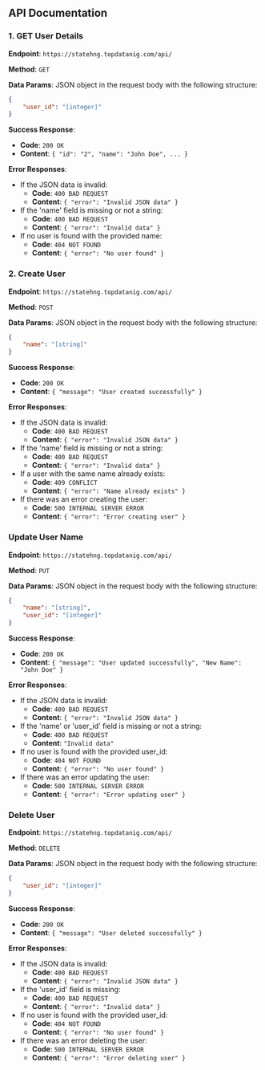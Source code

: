 ## API Documentation

### 1. GET User Details

**Endpoint**: `https://statehng.topdatanig.com/api/`

**Method**: `GET`

**Data Params**: JSON object in the request body with the following structure:
```json
{
    "user_id": "[integer]"
}
```

**Success Response**:
- **Code**: `200 OK`
- **Content**: `{ "id": "2", "name": "John Doe", ... }` 

**Error Responses**:
- If the JSON data is invalid:
    - **Code**: `400 BAD REQUEST`
    - **Content**: `{ "error": "Invalid JSON data" }`
- If the 'name' field is missing or not a string:
    - **Code**: `400 BAD REQUEST`
    - **Content**: `{ "error": "Invalid data" }`
- If no user is found with the provided name:
    - **Code**: `404 NOT FOUND`
    - **Content**: `{ "error": "No user found" }`

### 2. Create User

**Endpoint**: `https://statehng.topdatanig.com/api/`

**Method**: `POST`

**Data Params**: JSON object in the request body with the following structure:
```json
{
    "name": "[string]"
}
```

**Success Response**:
- **Code**: `200 OK`
- **Content**: `{ "message": "User created successfully" }`

**Error Responses**:
- If the JSON data is invalid:
    - **Code**: `400 BAD REQUEST`
    - **Content**: `{ "error": "Invalid JSON data" }`
- If the 'name' field is missing or not a string:
    - **Code**: `400 BAD REQUEST`
    - **Content**: `{ "error": "Invalid data" }`
- If a user with the same name already exists:
    - **Code**: `409 CONFLICT`
    - **Content**: `{ "error": "Name already exists" }`
- If there was an error creating the user:
    - **Code**: `500 INTERNAL SERVER ERROR`
    - **Content**: `{ "error": "Error creating user" }`


### Update User Name

**Endpoint**: `https://statehng.topdatanig.com/api/`

**Method**: `PUT`

**Data Params**: JSON object in the request body with the following structure:
```json
{
    "name": "[string]",
    "user_id": "[integer]"
}
```

**Success Response**:
- **Code**: `200 OK`
- **Content**: `{ "message": "User updated successfully", "New Name": "John Doe" }`

**Error Responses**:
- If the JSON data is invalid:
    - **Code**: `400 BAD REQUEST`
    - **Content**: `{ "error": "Invalid JSON data" }`
- If the 'name' or 'user_id' field is missing or not a string:
    - **Code**: `400 BAD REQUEST`
    - **Content**: `"Invalid data"`
- If no user is found with the provided user_id:
    - **Code**: `404 NOT FOUND`
    - **Content**: `{ "error": "No user found" }`
- If there was an error updating the user:
    - **Code**: `500 INTERNAL SERVER ERROR`
    - **Content**: `{ "error": "Error updating user" }`



### Delete User

**Endpoint**: `https://statehng.topdatanig.com/api/`

**Method**: `DELETE`

**Data Params**: JSON object in the request body with the following structure:
```json
{
    "user_id": "[integer]"
}
```

**Success Response**:
- **Code**: `200 OK`
- **Content**: `{ "message": "User deleted successfully" }`

**Error Responses**:
- If the JSON data is invalid:
    - **Code**: `400 BAD REQUEST`
    - **Content**: `{ "error": "Invalid JSON data" }`
- If the 'user_id' field is missing:
    - **Code**: `400 BAD REQUEST`
    - **Content**: `{ "error": "Invalid data" }`
- If no user is found with the provided user_id:
    - **Code**: `404 NOT FOUND`
    - **Content**: `{ "error": "No user found" }`
- If there was an error deleting the user:
    - **Code**: `500 INTERNAL SERVER ERROR`
    - **Content**: `{ "error": "Error deleting user" }`
